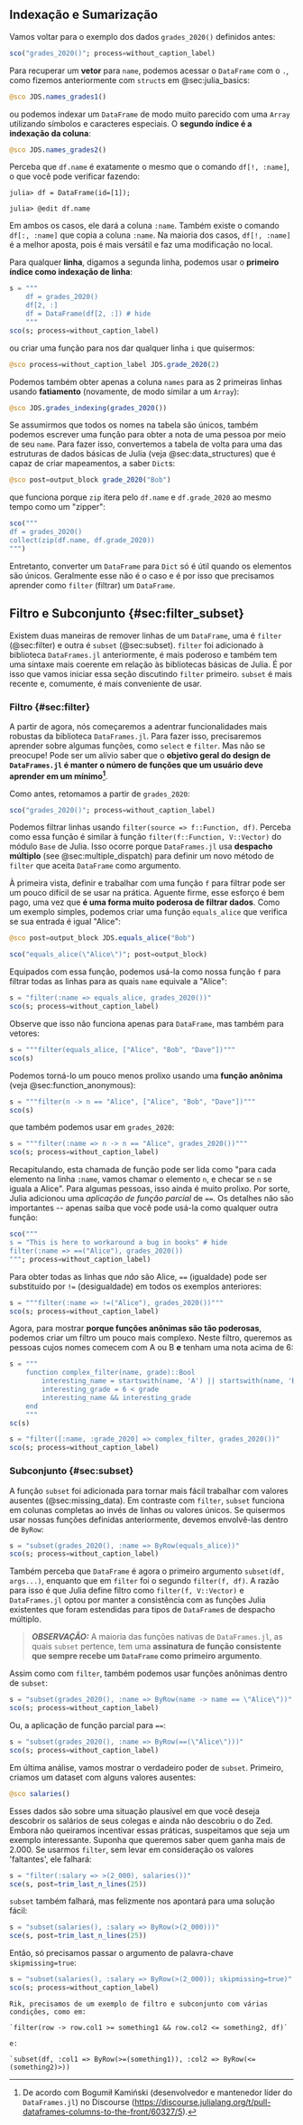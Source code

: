 ## Indexação e Sumarização

Vamos voltar para o exemplo dos dados `grades_2020()` definidos antes:

```jl
sco("grades_2020()"; process=without_caption_label)
```

Para recuperar um **vetor** para `name`, podemos acessar o `DataFrame` com o `.`, como fizemos anteriormente com `struct`s em @sec:julia_basics:

```jl
@sco JDS.names_grades1()
```

ou podemos indexar um `DataFrame` de modo muito parecido com uma `Array` utilizando símbolos e caracteres especiais.
O **segundo índice é a indexação da coluna**:

```jl
@sco JDS.names_grades2()
```

Perceba que `df.name` é exatamente o mesmo que o comando `df[!, :name]`, o que você pode verificar fazendo:

```
julia> df = DataFrame(id=[1]);

julia> @edit df.name
```

Em ambos os casos, ele dará a coluna `:name`.
Também existe o comando `df[:, :name]` que copia a coluna `:name`.
Na maioria dos casos, `df[!, :name]` é a melhor aposta, pois é mais versátil e faz uma modificação no local.

Para qualquer **linha**, digamos a segunda linha, podemos usar o **primeiro índice como indexação de linha**:

```jl
s = """
    df = grades_2020()
    df[2, :]
    df = DataFrame(df[2, :]) # hide
    """
sco(s; process=without_caption_label)
```

ou criar uma função para nos dar qualquer linha `i` que quisermos:

```jl
@sco process=without_caption_label JDS.grade_2020(2)
```

Podemos também obter apenas a coluna `names` para as 2 primeiras linhas usando **fatiamento** (novamente, de modo similar a um `Array`):

```jl
@sco JDS.grades_indexing(grades_2020())
```

Se assumirmos que todos os nomes na tabela são únicos, também podemos escrever uma função para obter a nota de uma pessoa por meio de seu `name`.
Para fazer isso, convertemos a tabela de volta para uma das estruturas de dados básicas de Julia (veja @sec:data_structures) que é capaz de criar mapeamentos, a saber `Dict`s:

```jl
@sco post=output_block grade_2020("Bob")
```

que funciona porque `zip` itera pelo `df.name` e `df.grade_2020` ao mesmo tempo como um "zipper":

```jl
sco("""
df = grades_2020()
collect(zip(df.name, df.grade_2020))
""")
```

Entretanto, converter um `DataFrame` para `Dict` só é útil quando os elementos são únicos.
Geralmente esse não é o caso e é por isso que precisamos aprender como `filter` (filtrar) um `DataFrame`.

## Filtro e Subconjunto {#sec:filter_subset}

Existem duas maneiras de remover linhas de um `DataFrame`, uma é `filter` (@sec:filter) e outra é `subset` (@sec:subset).
`filter` foi adicionado à biblioteca `DataFrames.jl` anteriormente, é mais poderoso e também tem uma sintaxe mais coerente em relação às bibliotecas básicas de Julia. É por isso que vamos iniciar essa seção discutindo `filter` primeiro.
`subset` é mais recente e, comumente, é mais conveniente de usar.

### Filtro {#sec:filter}

A partir de agora, nós começaremos a adentrar funcionalidades mais robustas da biblioteca `DataFrames.jl`.
Para fazer isso, precisaremos aprender sobre algumas funções, como `select` e `filter`.
Mas não se preocupe!
Pode ser um alívio saber que o **objetivo geral do design de `DataFrames.jl` é manter o número de funções que um usuário deve aprender em um mínimo[^verbos]**.

[^verbos]: De acordo com Bogumił Kamiński (desenvolvedor e mantenedor líder do `DataFrames.jl`) no Discourse (<https://discourse.julialang.org/t/pull-dataframes-columns-to-the-front/60327/5>).

Como antes, retomamos a partir de `grades_2020`:

```jl
sco("grades_2020()"; process=without_caption_label)
```

Podemos filtrar linhas usando `filter(source => f::Function, df)`.
Perceba como essa função é similar à função `filter(f::Function, V::Vector)` do módulo `Base` de Julia.
Isso ocorre porque `DataFrames.jl` usa **despacho múltiplo** (see @sec:multiple_dispatch) para definir um novo método de `filter` que aceita `DataFrame` como argumento.

À primeira vista, definir e trabalhar com uma função `f` para filtrar pode ser um pouco difícil de se usar na prática.
Aguente firme, esse esforço é bem pago, uma vez que **é uma forma muito poderosa de filtrar dados**.
Como um exemplo simples, podemos criar uma função `equals_alice` que verifica se sua entrada é igual "Alice":

```jl
@sco post=output_block JDS.equals_alice("Bob")
```

```jl
sco("equals_alice(\"Alice\")"; post=output_block)
```

Equipados com essa função, podemos usá-la como nossa função `f` para filtrar todas as linhas para as quais `name` equivale a "Alice":

```jl
s = "filter(:name => equals_alice, grades_2020())"
sco(s; process=without_caption_label)
```

Observe que isso não funciona apenas para `DataFrame`, mas também para vetores:

```jl
s = """filter(equals_alice, ["Alice", "Bob", "Dave"])"""
sco(s)
```

Podemos torná-lo um pouco menos prolixo usando uma **função anônima** (veja @sec:function_anonymous):

```jl
s = """filter(n -> n == "Alice", ["Alice", "Bob", "Dave"])"""
sco(s)
```

que também podemos usar em `grades_2020`:

```jl
s = """filter(:name => n -> n == "Alice", grades_2020())"""
sco(s; process=without_caption_label)
```

Recapitulando, esta chamada de função pode ser lida como "para cada elemento na linha `:name`, vamos chamar o elemento `n`, e checar se `n` se iguala a Alice".
Para algumas pessoas, isso ainda é muito prolixo.
Por sorte, Julia adicionou uma _aplicação de função parcial_ de `==`.
Os detalhes não são importantes -- apenas saiba que você pode usá-la como qualquer outra função:

```jl
sco("""
s = "This is here to workaround a bug in books" # hide
filter(:name => ==("Alice"), grades_2020())
"""; process=without_caption_label)
```

Para obter todas as linhas que *não* são Alice, `==` (igualdade) pode ser substituído por `!=` (desigualdade) em todos os exemplos anteriores:

```jl
s = """filter(:name => !=("Alice"), grades_2020())"""
sco(s; process=without_caption_label)
```

Agora, para mostrar **porque funções anônimas são tão poderosas**, podemos criar um filtro um pouco mais complexo.
Neste filtro, queremos as pessoas cujos nomes comecem com A ou B **e** tenham uma nota acima de 6:

```jl
s = """
    function complex_filter(name, grade)::Bool
        interesting_name = startswith(name, 'A') || startswith(name, 'B')
        interesting_grade = 6 < grade
        interesting_name && interesting_grade
    end
    """
sc(s)
```

```jl
s = "filter([:name, :grade_2020] => complex_filter, grades_2020())"
sco(s; process=without_caption_label)
```

### Subconjunto {#sec:subset}

A função `subset` foi adicionada para tornar mais fácil trabalhar com valores ausentes (@sec:missing_data).
Em contraste com `filter`, `subset` funciona em colunas completas ao invés de linhas ou valores únicos.
Se quisermos usar nossas funções definidas anteriormente, devemos envolvê-las dentro de `ByRow`:

```jl
s = "subset(grades_2020(), :name => ByRow(equals_alice))"
sco(s; process=without_caption_label)
```

Também perceba que `DataFrame` é agora o primeiro argumento `subset(df, args...)`, enquanto que em `filter` foi o segundo `filter(f, df)`.
A razão para isso é que Julia define filtro como `filter(f, V::Vector)` e `DataFrames.jl` optou por manter a consistência com as funções Julia existentes que foram estendidas para tipos de `DataFrame`s de despacho múltiplo.

> **_OBSERVAÇÃO:_**
> A maioria das funções nativas de `DataFrames.jl`, as quais `subset` pertence, tem uma **assinatura de função consistente que sempre recebe um `DataFrame` como primeiro argumento**.

Assim como com `filter`, também podemos usar funções anônimas dentro de `subset`:

```jl
s = "subset(grades_2020(), :name => ByRow(name -> name == \"Alice\"))"
sco(s; process=without_caption_label)
```

Ou, a aplicação de função parcial para `==`:

```jl
s = "subset(grades_2020(), :name => ByRow(==(\"Alice\")))"
sco(s; process=without_caption_label)
```

Em última análise, vamos mostrar o verdadeiro poder de `subset`.
Primeiro, criamos um dataset com alguns valores ausentes:

```jl
@sco salaries()
```

Esses dados são sobre uma situação plausível em que você deseja descobrir os salários de seus colegas e ainda não descobriu o do Zed.
Embora não queiramos incentivar essas práticas, suspeitamos que seja um exemplo interessante.
Suponha que queremos saber quem ganha mais de 2.000.
Se usarmos `filter`, sem levar em consideração os valores 'faltantes', ele falhará:

```jl
s = "filter(:salary => >(2_000), salaries())"
sce(s, post=trim_last_n_lines(25))
```

`subset` também falhará, mas felizmente nos apontará para uma solução fácil:

```jl
s = "subset(salaries(), :salary => ByRow(>(2_000)))"
sce(s, post=trim_last_n_lines(25))
```

Então, só precisamos passar o argumento de palavra-chave `skipmissing=true`:

```jl
s = "subset(salaries(), :salary => ByRow(>(2_000)); skipmissing=true)"
sco(s; process=without_caption_label)
```

```{=comment}
Rik, precisamos de um exemplo de filtro e subconjunto com várias condições, como em:

`filter(row -> row.col1 >= something1 && row.col2 <= something2, df)`

e:

`subset(df, :col1 => ByRow(>=(something1)), :col2 => ByRow(<=(something2)>))
```
